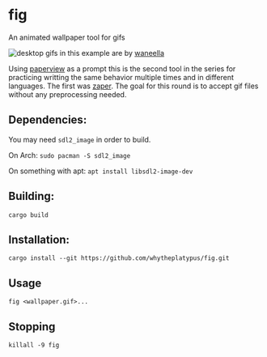 # fig
An animated wallpaper tool for gifs

![desktop](https://user-images.githubusercontent.com/410846/204144644-c3dfdf91-3512-43a5-a91c-1f2ce2e158b5.gif)
gifs in this example are by [waneella](https://www.patreon.com/waneella)

Using [paperview](https://github.com/glouw/paperview) as a prompt this is the second tool in the series for practicing writting the same behavior multiple times and in different languages.
The first was [zaper](https://github.com/whytheplatypus/zaper).
The goal for this round is to accept gif files without any preprocessing needed.

## Dependencies:
You may need `sdl2_image` in order to build.

On Arch: `sudo pacman -S sdl2_image`

On something with apt: `apt install libsdl2-image-dev`

## Building:
```
cargo build
```

## Installation:
```
cargo install --git https://github.com/whytheplatypus/fig.git
```

## Usage
```
fig <wallpaper.gif>...
```

## Stopping
```
killall -9 fig
```
